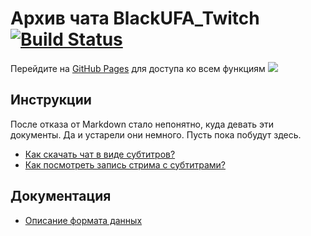 # Архив чата BlackUFA_Twitch [![Build Status](https://local.thedrhax.pw/jenkins/job/BlackSilverUfa/badge/icon)](https://local.thedrhax.pw/jenkins/job/BlackSilverUfa/)

Перейдите на [GitHub Pages](https://thedrhax.github.io/BlackSilverUfa) для доступа ко всем функциям ![](https://static-cdn.jtvnw.net/emoticons/v1/81274/1.0)

## Инструкции

После отказа от Markdown стало непонятно, куда девать эти документы. Да и устарели они немного. Пусть пока побудут здесь.

* [Как скачать чат в виде субтитров?](tutorials/subtitles.md)
* [Как посмотреть запись стрима с субтитрами?](tutorials/watch-online.md)

## Документация

* [Описание формата данных](data/README.md)
